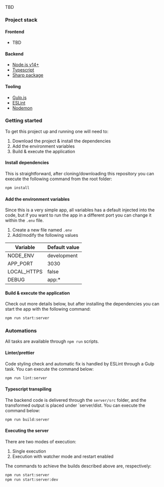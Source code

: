 TBD

### Project stack

#### Frontend

- TBD


#### Backend

- [Node.js v14+](https://nodejs.org/)
- [Typescript](https://www.typescriptlang.org/)
- [Sharp package](https://www.npmjs.com/package/sharp)


#### Tooling

- [Gulp.js](https://gulpjs.com/)
- [ESLint](https://eslint.org/)
- [Nodemon](https://nodemon.io/)


### Getting started

To get this project up and running one will need to:

1. Download the project & install the dependencies
2. Add the environment variables
3. Build & execute the application


#### Install dependencies

This is straightforward, after cloning/downloading this repository you can execute the following command from the root folder:

```bash
npm install
```


#### Add the environment variables

Since this is a very simple app, all variables has a default injected into the code, but if you want to run the app in a
different port you can change it within the `.env` file.

1. Create a new file named `.env`
2. Add/modify the following values

| Variable    | Default value |
|-------------|---------------|
| NODE_ENV    | development   |
| APP_PORT    | 3030          |
| LOCAL_HTTPS | false         |
| DEBUG       | app:*         |


#### Build & execute the application

Check out more details below, but after installing the dependencies you can start the app with the following command:

```bash
npm run start:server
```


### Automations

All tasks are available through `npm run` scripts.


#### Linter/prettier

Code styling check and automatic fix is handled by ESLint through a Gulp task. You can execute the command below:

```bash
npm run lint:server
```


#### Typescript transpiling

The backend code is delivered through the `server/src` folder, and the transformed output is placed under `server/dist.
You can execute the command below:


```bash
npm run build:server
```


#### Executing the server

There are two modes of execution:

1. Single execution
2. Execution with watcher mode and restart enabled

The commands to achieve the builds described above are, respectively:

```bash
npm run start:server
npm run start:server:dev
```